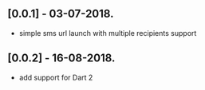 ## [0.0.1] - 03-07-2018.

* simple sms url launch with multiple recipients support


## [0.0.2] - 16-08-2018.

* add support for Dart 2 